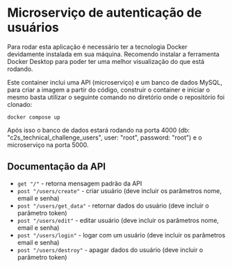 #  Microserviço de autenticação de usuários

Para rodar esta aplicação é necessário ter a tecnologia Docker devidamente instalada em sua máquina. Recomendo instalar a ferramenta Docker Desktop para poder ter uma melhor visualização do que está rodando.

Este container inclui uma API (microserviço) e um banco de dados MySQL, para criar a imagem a partir do código, construir o container e iniciar o mesmo basta utilizar o seguinte comando no diretório onde o repositório foi clonado:

```
docker compose up
```

Após isso o banco de dados estará rodando na porta 4000 (db: "c2s_technical_challenge_users", user: "root", password: "root") e o microserviço na porta 5000.

## Documentação da API

- `get "/"` - retorna mensagem padrão da API
- `post "/users/create"` - criar usuário (deve incluir os parâmetros nome, email e senha)
- `post "/users/get_data"` - retornar dados do usuário (deve incluir o parâmetro token)
- `post "/users/edit"` - editar usuário (deve incluir os parâmetros nome, email e senha)
- `post "/users/login"` - logar com um usuário (deve incluir os parâmetros email e senha)
- `post "/users/destroy"` - apagar dados do usuário (deve incluir o parâmetro token)
